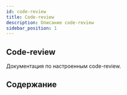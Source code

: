 ```yaml
---
id: code-review
title: Code-review
description: Описание code-review
sidebar_position: 1
---
```


## Code-review

Документация по настроенным code-review.

## Содержание

